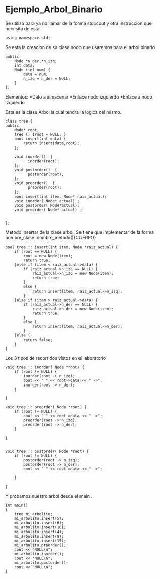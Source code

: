 # Ejemplo_Arbol_Binario

Se utiliza para ya no llamar de la forma std::cout y otra instruccion que necesita de esta.

```using namespace std;```

Se esta la creacion de su clase nodo que usaremos para el arbol binario
```class Node {
public:
    Node *n_der,*n_izq;
    int data;
    Node (int num) {
        data = num;
        n_izq = n_der = NULL;
    }
};
```
Elementos:
*Dato a almacenar *Enlace nodo izquierdo *Enlace a nodo izquierdo

Esta es la clase Arbol la cual tendra la logica del mismo.

```
class tree {
public:
    Node* root;
    tree () {root = NULL; }
    bool insert(int data) { 
        return insert(data,root); 
    };
    
    void inorder()  {
          inorder(root);
    };
    void postorder()  { 
          postorder(root);
    };
    void preorder()  { 
          preorder(root);
    };
    bool insert(int item, Node* raiz_actual);
    void inorder( Node* actual) ;
    void postorder( Node*actual);
    void preorder( Node* actual) ;
    
    
};
```

Metodo insertar de la clase arbol. Se tiene que implementar de la forma nombre_clase::nombre_metodo(){CUERPO}

```
bool tree :: insert(int item, Node *raiz_actual) {
    if (root == NULL) {
        root = new Node(item);
        return true;
    }else if (item < raiz_actual->data) {
        if (raiz_actual->n_izq == NULL) {
            raiz_actual->n_izq = new Node(item);
            return true;
        }
        else {
            return insert(item, raiz_actual->n_izq);
        }
    }else if (item > raiz_actual->data) {
        if (raiz_actual->n_der == NULL) {
            raiz_actual->n_der = new Node(item);
            return true;
        }
        else {
            return insert(item, raiz_actual->n_der);
        }
    }else {
        return false;
    }
}
```

Los 3 tipos de recorridos vistos en el laboratorio

```
void tree :: inorder( Node *root) {
    if (root != NULL) {
        inorder(root -> n_izq);
        cout << " " << root->data << " ->";
        inorder(root -> n_der);
    }
    
}

void tree :: preorder( Node *root) {
    if (root != NULL) {
        cout << " " << root->data << " ->";
        preorder(root -> n_izq);
        preorder(root -> n_der);
    }
    
}


void tree :: postorder( Node *root) {
    if (root != NULL) {
        postorder(root -> n_izq);
        postorder(root -> n_der);
        cout << " " << root->data << " ->";
        
    }
    
}
```


Y probamos nuestro arbol desde el main .

```
int main()
{
    tree mi_arbolito;
    mi_arbolito.insert(5);
    mi_arbolito.insert(6);
    mi_arbolito.insert(10);
    mi_arbolito.insert(4);
    mi_arbolito.insert(9);
    mi_arbolito.insert(15);
    mi_arbolito.preorder();
    cout << "NULL\n";
    mi_arbolito.inorder();
    cout << "NULL\n";
    mi_arbolito.postorder();
    cout << "NULL\n";
}
```

